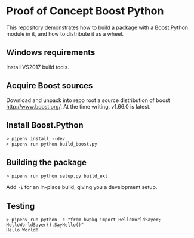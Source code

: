 # Proof of Concept Boost Python

This repository demonstrates how to build a package with a Boost.Python module in it, 
and how to distribute it as a wheel.

## Windows requirements

Install VS2017 build tools.

## Acquire Boost sources

Download and unpack into repo root a source distribution of boost http://www.boost.org/. 
At the time writing, v1.66.0 is latest.

## Install Boost.Python

```
> pipenv install --dev
> pipenv run python build_boost.py
```

## Building the package

```
> pipenv run python setup.py build_ext
```

Add `-i` for an in-place build, giving you a development setup.

## Testing

```
> pipenv run python -c "from hwpkg import HelloWorldSayer; HelloWorldSayer().SayHello()"
Hello World!
```
